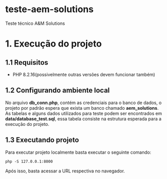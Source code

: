 # teste-aem-solutions

Teste técnico A&M Solutions

# 1. Execução do projeto

## 1.1 Requisitos

- PHP 8.2.16(possivelmente outras versões devem funcionar também)

## 1.2 Configurando ambiente local

No arquivo **db_conn.php**, contém as credenciais para o banco de dados, o projeto por padrão espera que exista um banco chamado **aem_solutions**. As tabelas e alguns dados utilizados para teste podem ser encontrados em **data/database_test.sql**, essa tabela consiste na estrutura esperada para a execução do projeto.

## 1.3 Executando projeto

Para executar projeto localmente basta executar o seguinte comando:

```console
php -S 127.0.0.1:8000
```

Após isso, basta acessar a URL respectiva no navegador.
